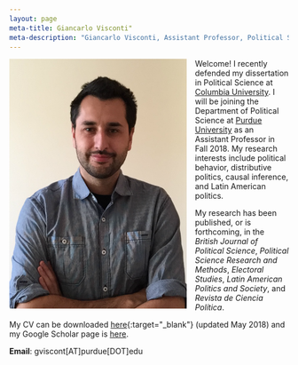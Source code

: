 ```yaml
---
layout: page
meta-title: Giancarlo Visconti"
meta-description: "Giancarlo Visconti, Assistant Professor, Political Science, Purdue University, Columbia University"
---
```


<head>
  <title> Giancarlo Visconti </title>
  <meta name="author" content="Giancarlo Visconti">
  <meta name="description" content="Giancarlo Visconti's webpage">
  <meta name="title" content="Giancarlo Visconti, Purdue University">
  <meta name="keywords" content="Giancarlo Visconti, Columbia, Purdue, Chile, Political Science">
  <meta name="tags" content="Giancarlo Visconti, Columbia, Purdue, Chile, Political Science, Disasters, Crime, Economic">
  <meta http-equiv="content-type" content="text/html;charset=UTF-8">
</head>

<img src="/img/bio.png" alt="Giancarlo" style="float:left;width:320px;height:450px; margin-right:15px; margin-bottom:15px">

Welcome! I recently defended my dissertation in Political Science at [Columbia University](https://polisci.columbia.edu/). I will be joining the Department of Political Science at [Purdue University](https://www.cla.purdue.edu/polsci/) as an Assistant Professor in Fall 2018. My research interests include political behavior, distributive politics, causal inference, and Latin American politics.

My research has been published, or is forthcoming, in the *British Journal of Political Science*, *Political Science Research and Methods*, *Electoral Studies*, *Latin American Politics and Society*, and *Revista de Ciencia Política*.

My CV can be downloaded [here](/pdfs/cv_may2018.pdf){:target="_blank"} (updated May 2018) and my Google Scholar page is [here](https://scholar.google.com/citations?view_op=list_works&hl=en&user=IYungBYAAAAJ).

**Email**: gviscont[AT]purdue[DOT]edu
